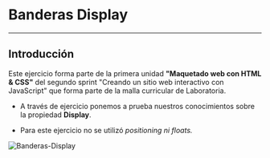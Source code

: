 # Banderas Display  

___

## Introducción

Este ejercicio forma parte de la primera unidad **"Maquetado web con HTML & CSS"** del segundo sprint "Creando un sitio web interactivo con JavaScript" que forma parte de la malla curricular de Laboratoria.

* A través de ejercicio ponemos a prueba nuestros conocimientos sobre la propiedad **Display**.

* Para este ejercicio no se utilizó *positioning ni floats.*


![Banderas-Display](http://i67.tinypic.com/andngp.jpg "menu-banderas")
